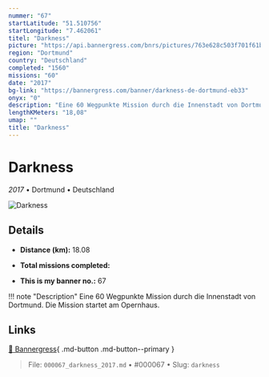 ```yaml
---
nummer: "67"
startLatitude: "51.510756"
startLongitude: "7.462061"
titel: "Darkness"
picture: "https://api.bannergress.com/bnrs/pictures/763e628c503f701f61b6e54edd67998c"
region: "Dortmund"
country: "Deutschland"
completed: "1560"
missions: "60"
date: "2017"
bg-link: "https://bannergress.com/banner/darkness-de-dortmund-eb33"
onyx: "0"
description: "Eine 60 Wegpunkte Mission durch die Innenstadt von Dortmund. Die Mission startet am Opernhaus."
lengthKMeters: "18,08"
umap: ""
title: "Darkness"
---
```

# Darkness

*2017* • Dortmund • Deutschland

![Darkness](https://api.bannergress.com/bnrs/pictures/763e628c503f701f61b6e54edd67998c)

## Details
- **Distance (km):** 18.08

- **Total missions completed:** 
- **This is my banner no.:** 67


!!! note "Description"
    Eine 60 Wegpunkte Mission durch die Innenstadt von Dortmund. Die Mission startet am Opernhaus.



## Links
[🔗 Bannergress](https://bannergress.com/banner/darkness-de-dortmund-eb33){ .md-button .md-button--primary }



> File: `000067_darkness_2017.md` • #000067 • Slug: `darkness`

